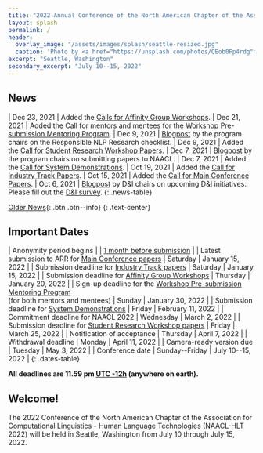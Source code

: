 ```yaml
---
title: "2022 Annual Conference of the North American Chapter of the Association for Computational Linguistics"
layout: splash
permalink: /
header:
  overlay_image: "/assets/images/splash/seattle-resized.jpg"
  caption: 'Photo by <a href="https://unsplash.com/photos/QEob0Fp4rdg">Zhifei Zhou</a> on <a href="http://www.unsplash.com">Unsplash</a>'
excerpt: "Seattle, Washington"
secondary_excerpt: "July 10--15, 2022"
---
```


<style>
.news-table { font-size: .9em; table-layout: fixed; }
.news-table tr td:nth-child(1) { font-weight: bold; width: 10em; }
</style>

## News

| Dec 23, 2021 | Added the [Calls for Affinity Group Workshops](/calls/affinity-workshops/).
| Dec 21, 2021 | Added the Call for mentors and mentees for the [Workshop Pre-submission Mentoring Program](/calls/workshop-mentoring/).
| Dec 9, 2021 | [Blogpost](/blog/responsible-nlp-research-checklist/) by the program chairs on the Responsible NLP Research checklist.
| Dec 9, 2021 | Added the [Call for Student Research Workshop Papers](/calls/srw/).
| Dec 7, 2021 | [Blogpost](/blog/submissions/) by the program chairs on submitting papers to NAACL. 
| Dec 7, 2021 | Added the [Call for System Demonstrations](/calls/demos/).
| Oct 19, 2021 | Added the [Call for Industry Track Papers](/calls/industry/).
| Oct 15, 2021 | Added the [Call for Main Conference Papers](/calls/papers/).
| Oct 6, 2021 | [Blogpost](/blog/diversity-intro/) by D&I chairs on upcoming D&I initiatives. Please fill out the [D&I survey](https://forms.office.com/r/XUxP8XSN5N).
{: .news-table}
<!-- Note: When this table is too full, move some to the archive page. -->

[Older News](/archive/){: .btn .btn--info}
{: .text-center}

## Important Dates

<style>
.dates-table { font-size: .9em; }
.dates-table tr td:nth-child(1) { width: 65%; }
.dates-table del { color: #888; }
</style>

| Anonymity period begins | | [1 month before submission](https://aclrollingreview.org/cfp#anonymity-period) |
| Latest submission to ARR for [Main Conference papers](/calls/papers/) | Saturday | January 15, 2022 |
| Submission deadline for [Industry Track papers](/calls/industry/) | Saturday | January 15, 2022 |
| Submission deadline for [Affinity Group Workshops](/calls/affinity-workshops/) | Thursday | January 20, 2022 |
| Sign-up deadline for the [Workshop Pre-submission Mentoring Program](/calls/workshop-mentoring/)<br>(for both mentors and mentees) | Sunday | January 30, 2022 |
| Submission deadline for [System Demonstrations](/calls/demos/) | Friday | February 11, 2022 |
| Commitment deadline for NAACL 2022 | Wednesday | March 2, 2022 |
| Submission deadline for [Student Research Workshop papers](/calls/srw/) | Friday | March 25, 2022 |
| Notification of acceptance | Thursday | April 7, 2022 |
| Withdrawal deadline | Monday | April 11, 2022 |
| Camera-ready version due | Tuesday | May 3, 2022 |
| Conference date | Sunday--Friday | July 10--15, 2022 |
{: .dates-table}

<b>All deadlines are 11.59 pm <a target="_blank" href="https://www.timeanddate.com/time/zone/timezone/utc-12">UTC -12h</a> (anywhere on earth).</b>

## Welcome!

The 2022 Conference of the North American Chapter of the Association for Computational Linguistics - Human Language Technologies (NAACL-HLT 2022) will be held in Seattle, Washington from July 10 through July 15, 2022.

